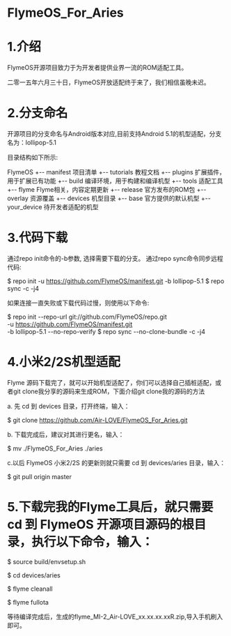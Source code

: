 # FlymeOS_For_Aries

# 1.介绍

FlymeOS开源项目致力于为开发者提供业界一流的ROM适配工具。

二零一五年六月三十日，FlymeOS开放适配终于来了，我们相信虽晚未迟。


# 2.分支命名

开源项目的分支命名与Android版本对应,目前支持Android 5.1的机型适配，分支名为：lollipop-5.1

目录结构如下所示:

FlymeOS
 +-- manifest           项目清单
 +-- tutorials          教程文档
 +-- plugins            扩展插件，用于扩展已有功能
 +-- build              编译环境，用于构建和编译机型
 +-- tools              适配工具
 +-- flyme              Flyme相关，内容定期更新
      +-- release       官方发布的ROM包
      +-- overlay       资源覆盖
 +-- devices            机型目录
      +-- base          官方提供的默认机型
      +-- your_device   待开发者适配的机型

# 3.代码下载

通过repo init命令的-b参数, 选择需要下载的分支。 通过repo sync命令同步远程代码:

$ repo init -u https://github.com/FlymeOS/manifest.git -b lollipop-5.1
$ repo sync -c -j4

如果连接一直失败或下载代码过慢，则使用以下命令:

$ repo init --repo-url git://github.com/FlymeOS/repo.git \
            -u https://github.com/FlymeOS/manifest.git \
            -b lollipop-5.1 --no-repo-verify
$ repo sync --no-clone-bundle -c -j4

# 4.小米2/2S机型适配

Flyme 源码下载完了，就可以开始机型适配了，你们可以选择自己插桩适配，或者git clone我分享的源码来生成ROM，下面介绍git clone我的源码的方法

  a. 先 cd 到 devices 目录，打开终端，输入：

  $ git clone https://github.com/Air-LOVE/FlymeOS_For_Aries.git

  b. 下载完成后，建议对其进行更名，输入：

  $ mv ./FlymeOS_For_Aries ./aries

  c.以后 FlymeOS 小米2/2S 的更新则就只需要 cd 到 devices/aries 目录，输入：

  $ git pull origin master

# 5.下载完我的Flyme工具后，就只需要 cd 到 FlymeOS 开源项目源码的根目录，执行以下命令，输入：

$ source build/envsetup.sh

$ cd devices/aries

$ flyme cleanall

$ flyme fullota

等待编译完成后，生成的flyme_MI-2_Air-LOVE_xx.xx.xx.xxR.zip,导入手机刷入即可。
